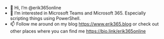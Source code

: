 - 👋 Hi, I’m @erik365online
- 👀 I’m interested in Microsoft Teams and Microsoft 365. Especially scripting things using PowerShell.
- 📫 Follow me around on my blog https://www.erik365.blog or check out other places where you can find me https://bio.link/erik365online

<!---
erik365online/erik365online is a ✨ special ✨ repository because its `README.md` (this file) appears on your GitHub profile.
You can click the Preview link to take a look at your changes.
--->
